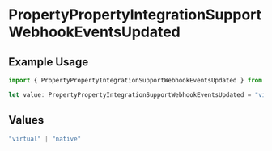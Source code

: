 # PropertyPropertyIntegrationSupportWebhookEventsUpdated

## Example Usage

```typescript
import { PropertyPropertyIntegrationSupportWebhookEventsUpdated } from "@unified-api/typescript-sdk/sdk/models/shared";

let value: PropertyPropertyIntegrationSupportWebhookEventsUpdated = "virtual";
```

## Values

```typescript
"virtual" | "native"
```
